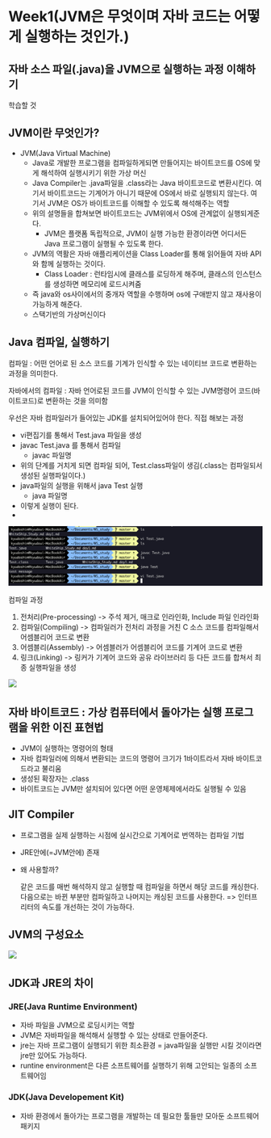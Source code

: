 # Week1\(JVM은 무엇이며 자바 코드는 어떻게 실행하는 것인가.\)

## 자바 소스 파일\(.java\)을 JVM으로 실행하는 과정 이해하기

학습할 것

## JVM이란 무엇인가?

* JVM\(Java Virtual Machine\) 
  * Java로 개발한 프로그램을 컴파일하게되면 만들어지는 바이트코드를 OS에 맞게 해석하여 실행시키기 위한 가상 머신
  * Java Compiler는 .java파일을 .class라는 Java 바이트코드로 변환시킨다. 여기서 바이트코드는 기계어가 아니기 때문에 OS에서 바로 실행되지 않는다. 여기서 JVM은 OS가 바이트코드를 이해할 수 있도록 해석해주는 역할
  * 위의 설명들을 합쳐보면 바이트코드는 JVM위에서 OS에 관계없이 실행되게준다.
    * JVM은 플랫폼 독립적으로, JVM이 실행 가능한 환경이라면 어디서든 Java 프로그램이 실행될 수 있도록 한다.
  * JVM의 역활은 자바 애플리케이션을 Class Loader를 통해 읽어들여 자바 API와 함께 실행하는 것이다.  
    * Class Loader : 런타임시에 클래스를 로딩하게 해주며, 클래스의 인스턴스를 생성하면 메모리에 로드시켜줌
  * 즉 java와 os사이에서의 중개자 역할을 수행하며 os에 구애받지 않고 재사용이 가능하게 해준다.
  * 스택기반의 가상머신이다

## Java 컴파일, 실행하기

컴파일 : 어떤 언어로 된 소스 코드를 기계가 인식할 수 있는 네이티브 코드로 변환하는 과정을 의미한다.

자바에서의 컴파일 : 자바 언어로된 코드를 JVM이 인식할 수 있는 JVM명령어 코드\(바이트코드\)로 변환하는 것을 의미함

우선은 자바 컴파일러가 들어있는 JDK를 설치되어있어야 한다. 직접 해보는 과정

* vi편집기를 통해서 Test.java 파일을 생성 
* javac Test.java 를 통해서 컴파일
  * javac 파일명
* 위의 단계를 거치게 되면 컴파일 되어, Test.class파일이 생김\(.class는 컴파일되서 생성된 실행파일이다.\)
* java파일의 실행을 위해서 java Test 실행
  * java 파일명
* 이렇게 실행이 된다.
* 
![](../.gitbook/assets/terminal_compile_execute.png)



컴파일 과정

1. 전처리\(Pre-processing\) -&gt; 주석 제거, 매크로 인라인화, Include 파일 인라인화
2. 컴파일\(Compiling\) -&gt; 컴파일러가 전처리 과정을 거친 C 소스 코드를 컴파일해서 어셈블리어 코드로 변환
3. 어셈블리\(Assembly\) -&gt; 어셈블러가 어셈블리어 코드를 기계어 코드로 변환
4. 링크\(Linking\) -&gt; 링커가 기계어 코드와 공유 라이브러리 등 다든 코드를 합쳐서 최종 실행파일을 생성

![](../.gitbook/assets/java2.png)

## 자바 바이트코드 : 가상 컴퓨터에서 돌아가는 실행 프로그램을 위한 이진 표현법

* JVM이 실행하는 명령어의 형태
* 자바 컴파일러에 의해서 변환되는 코드의 명령어 크기가 1바이트라서 자바 바이트코드라고 불리움
* 생성된 확장자는 .class
* 바이트코드는 JVM만 설치되어 있다면 어떤 운영체제에서라도 실행될 수 있음

## JIT Compiler

* 프로그램을 실제 실행하는 시점에 실시간으로 기계어로 번역하는 컴파일 기법
* JRE안에\(=JVM안에\) 존재
* 왜 사용할까?

  같은 코드를 매번 해석하지 않고 실행할 때 컴파일을 하면서 해당 코드를 캐싱한다. 다음으로는 바뀐 부분만 컴파일하고 나머지는 캐싱된 코드를 사용한다. =&gt; 인터프리터의 속도를 개선하는 것이 가능하다.

## JVM의 구성요소

![](../.gitbook/assets/java1.png)

## JDK과 JRE의 차이

### JRE\(Java Runtime Environment\)

* 자바 파일을 JVM으로 로딩시키는 역할
* JVM은 자바파일을 해석해서 실행할 수 있는 상태로 만들어준다.
* jre는 자바 프로그램이 실행되기 위한 최소환경 = java파일을 실행만 시킬 것이라면 jre만 있어도 가능하다.
* runtine environment은 다른 소프트웨어를 실행하기 위해 고안되는 일종의 소프트웨어임

### JDK\(Java Developement Kit\)

* 자바 환경에서 돌아가는 프로그램을 개발하는 데 필요한 툴들만 모아둔 소프트웨어 패키지

